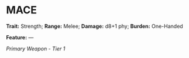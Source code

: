 ﻿---
tags:
  - Item
  - Weapon
name: 'MACE'
trait: 'Strength'
range: 'Melee'
damage: 'd8+1 phy'
burden: 'One-Handed'
feat_name: 
feat_text: 
primary_or_secondary: 'Primary Weapon'
tier: 1
---

# MACE

**Trait:** Strength; **Range:** Melee; **Damage:** d8+1 phy; **Burden:** One-Handed

**Feature:** —

*Primary Weapon - Tier 1*
